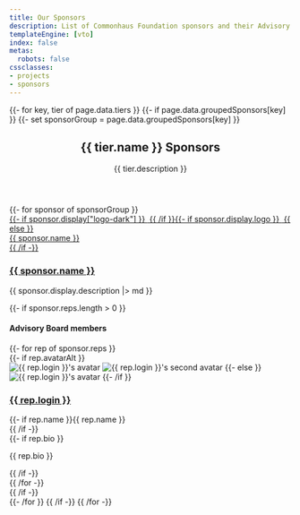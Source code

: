 ```yaml
---
title: Our Sponsors
description: List of Commonhaus Foundation sponsors and their Advisory Board representatives.
templateEngine: [vto]
index: false
metas:
  robots: false
cssclasses:
- projects
- sponsors
---
```


<section class="cards wide">
{{- for key, tier of page.data.tiers }}
{{- if page.data.groupedSponsors[key] }}
{{- set sponsorGroup = page.data.groupedSponsors[key] }}
    <header>
        <h2>{{ tier.name }} Sponsors</h2>
        <p>{{ tier.description }}</p>
    </header>
{{- for sponsor of sponsorGroup }}
    <div class="card wide">
        <span class="logo"><a href="{{ sponsor.display.home }}">
        {{- if sponsor.display["logo-dark"] }}
            <img src='{{ sponsor.display["logo-dark"] }}' alt="" aria-hidden="true" class='dark-only' />
        {{ /if }}{{- if sponsor.display.logo }}
            <img src="{{ sponsor.display.logo }}" alt="" aria-hidden="true" class='{{- if sponsor.display["logo-dark"] }}light-only{{ /if }}' />
        {{ else }}
            <div class="wordmark">{{ sponsor.name }}</div>
        {{ /if -}}
        </a></span>
        <div class="text-content">
            <h3><a href="{{ sponsor.display.home }}">{{ sponsor.name }}</a></h3>
            <p>{{ sponsor.display.description |> md }}</p>
            {{- if sponsor.reps.length > 0 }}
            <h4>Advisory Board members</h4>
            <div class="cards wrapped indented">
            {{- for rep of sponsor.reps }}
                <div class="card profile">
                    {{- if rep.avatarAlt }}
                    <div class="avatar-flip">
                    <img class="avatar avatar-front" src="{{ rep.avatarUrl }}" alt="{{ rep.login }}'s avatar" />
                    <img class="avatar avatar-back" src="{{ rep.avatarAlt }}" alt="{{ rep.login }}'s second avatar" />
                    {{- else }}
                    <div class="avatar">
                    <img class="avatar" src="{{ rep.avatarUrl }}" alt="{{ rep.login }}'s avatar" />
                    {{- /if }}
                    </div>
                    <div class="text-content">
                    <h3><a href="{{ rep.url }}">{{ rep.login }}</a></h3>
                    <div class="subhead">
                        {{- if rep.name }}{{ rep.name }}<br />{{ /if -}}
                    </div>
                    {{- if rep.bio }}<p>{{ rep.bio }}</p>{{ /if -}}
                    </div>
                </div>
            {{ /for -}}
            </div>
            {{ /if -}}
        </div>
    </div>
{{- /for }}
{{ /if -}}
{{ /for -}}
</section>
